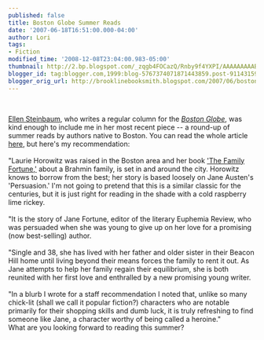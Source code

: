 ```yaml
---
published: false
title: Boston Globe Summer Reads
date: '2007-06-18T16:51:00.000-04:00'
author: Lori
tags:
- Fiction
modified_time: '2008-12-08T23:04:00.983-05:00'
thumbnail: http://2.bp.blogspot.com/_zqgb4FOCazQ/Rnby9f4YXPI/AAAAAAAAAB4/wXALutihwyI/s72-c/family.jpg
blogger_id: tag:blogger.com,1999:blog-5767374071871443859.post-9114315946853084973
blogger_orig_url: http://brooklinebooksmith.blogspot.com/2007/06/boston-globe-summer-reads.html
---
```


<a href="http://2.bp.blogspot.com/_zqgb4FOCazQ/Rnby9f4YXPI/AAAAAAAAAB4/wXALutihwyI/s1600-h/family.jpg"><img id="BLOGGER_PHOTO_ID_5077512768250731762" style="FLOAT: left; MARGIN: 0px 10px 10px 0px; CURSOR: hand" alt="" src="http://2.bp.blogspot.com/_zqgb4FOCazQ/Rnby9f4YXPI/AAAAAAAAAB4/wXALutihwyI/s400/family.jpg" border="0" /></a><br /><div><a href="http://www.ellensteinbaum.com/">Ellen Steinbaum</a>, who writes a regular column for the <em><a href="http://www.boston.com/">Boston Globe</a></em>, was kind enough to include me in her most recent piece -- a round-up of summer reads by authors native to Boston. You can read the whole article <a href="http://www.boston.com/ae/books/articles/2007/06/17/great_summer_expectations/">here</a>, but here's my recommendation:</div><br /><div></div><div>"Laurie Horowitz was raised in the Boston area and her book <a href="http://brookline.booksense.com/NASApp/store/Product?s=showproduct&isbn=9780060875275">'The Family Fortune,'</a> about a Brahmin family, is set in and around the city. Horowitz knows to borrow from the best; her story is based loosely on Jane Austen's 'Persuasion.' I'm not going to pretend that this is a similar classic for the centuries, but it is just right for reading in the shade with a cold raspberry lime rickey.</div><br /><div>"It is the story of Jane Fortune, editor of the literary Euphemia Review, who was persuaded when she was young to give up on her love for a promising (now best-selling) author. </div><div><br />"Single and 38, she has lived with her father and older sister in their Beacon Hill home until living beyond their means forces the family to rent it out. As Jane attempts to help her family regain their equilibrium, she is both reunited with her first love and enthralled by a new promising young writer.</div><br /><div>"In a blurb I wrote for a staff recommendation I noted that, unlike so many chick-lit (shall we call it popular fiction?) characters who are notable primarily for their shopping skills and dumb luck, it is truly refreshing to find someone like Jane, a character worthy of being called a heroine."</div><div> </div><div></div><div>What are you looking forward to reading this summer? </div>